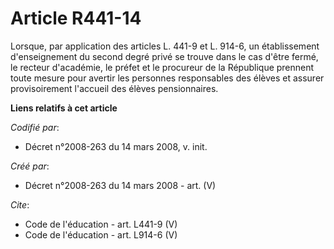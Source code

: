 # Article R441-14

Lorsque, par application des articles L. 441-9 et L. 914-6, un établissement d'enseignement du second degré privé se trouve
dans le cas d'être fermé, le recteur d'académie, le préfet et le procureur de la République prennent toute mesure pour
avertir les personnes responsables des élèves et assurer provisoirement l'accueil des élèves pensionnaires.

**Liens relatifs à cet article**

_Codifié par_:

  - Décret n°2008-263 du 14 mars 2008, v. init.

_Créé par_:

  - Décret n°2008-263 du 14 mars 2008 - art. (V)

_Cite_:

  - Code de l'éducation - art. L441-9 (V)
  - Code de l'éducation - art. L914-6 (V)
